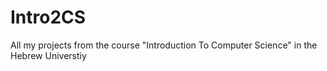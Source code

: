 # Intro2CS
All my projects from the course "Introduction To Computer Science" in the Hebrew Universtiy
